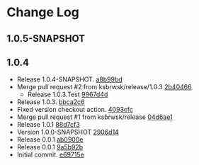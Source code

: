# Change Log

## 1.0.5-SNAPSHOT

## 1.0.4
* Release 1.0.4-SNAPSHOT. [a8b99bd](a8b99bdd8e6cb1ef783b41fc0e6444841de1d0ae)
* Merge pull request #2 from ksbrwsk/release/1.0.3 [2b40466](2b4046677809f3154d9e2cb69afa4923aa1509ca)
    * Release 1.0.3.Test [9967d4d](9967d4dd2728a0fdcf9c342e87cce1bd6e0aceb7)
* Release 1.0.3. [bbca2c6](bbca2c631a5fcd436d8f78c43ef8f62b71b6f316)
* Fixed version checkout action. [4093cfc](4093cfc4a0e9ab5477a5be42f45b813d9aa07f87)
* Merge pull request #1 from ksbrwsk/release [04d6ae1](04d6ae1994f0a17c59cb5e435649b88b3ff087fd)
* Release 1.0.1 [88d7cf3](88d7cf31c68b1ba036941076a8d7fe572d18eac1)
* Version 1.0.0-SNAPSHOT [2906d14](2906d14ea90fada8dffb6f6eee45ac482ab96933)
* Release 0.0.1 [ab0900e](ab0900ec3732b7182fc495c08d56293ad477005e)
* Release 0.0.1 [9a5b92b](9a5b92b3946921095a44c6e7526162093809ba2c)
* Initial commit. [e69715e](e69715ead12d749dcbc5b0c3298eea0ed180b2a1)

